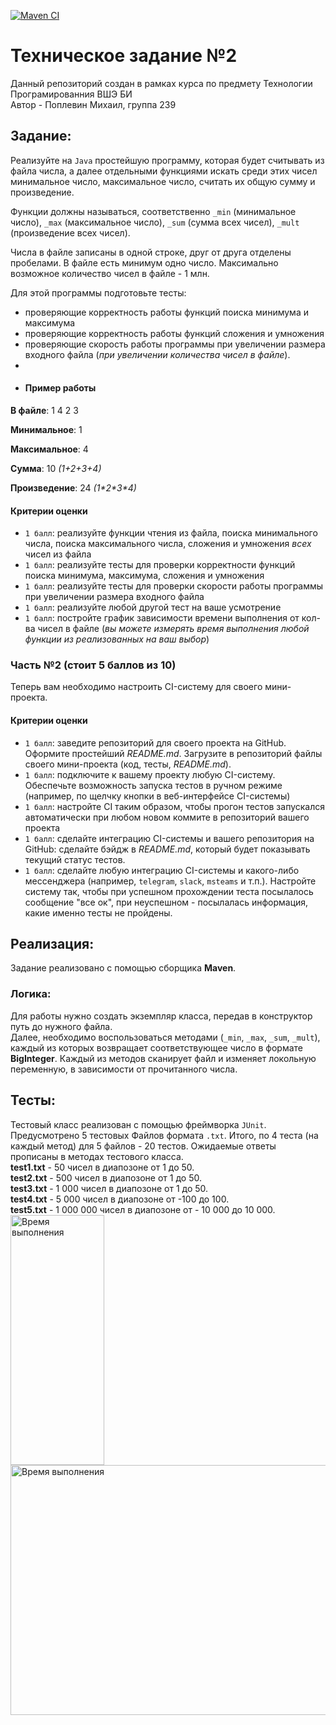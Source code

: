 [![Maven CI](https://github.com/mishcum/tp_hse_tz2/actions/workflows/maven.yml/badge.svg?event=push)](https://github.com/mishcum/tp_hse_tz2/actions/workflows/maven.yml)

# Техническое задание №2
Данный репозиторий создан в рамках курса по предмету Технологии Програмированния ВШЭ БИ  
Автор - Поплевин Михаил, группа 239
## Задание:
Реализуйте на `Java` простейшую программу, которая будет считывать из файла числа, а далее отдельными функциями искать среди этих чисел минимальное число, максимальное число, считать их общую сумму и произведение. 

Функции должны называться, соответственно `_min` (минимальное число), `_max` (максимальное число), `_sum` (сумма всех чисел), `_mult` (произведение всех чисел). 

Числа в файле записаны в одной строке, друг от друга отделены пробелами. В файле есть минимум одно число. Максимально возможное количество чисел в файле - 1 млн.

Для этой программы подготовьте тесты:
- проверяющие корректность работы функций поиска минимума и максимума
- проверяющие корректность работы функций сложения и умножения
- проверяющие скорость работы программы при увеличении размера входного файла (*при увеличении количества чисел в файле*).
- 
- #### Пример работы

**В файле**: 1 4 2 3

**Минимальное**: 1

**Максимальное**: 4

**Сумма**: 10 *(1+2+3+4)*

**Произведение**: 24 *(1\*2\*3\*4)*

#### Критерии оценки

- `1 балл`: реализуйте функции чтения из файла, поиска минимального числа, поиска максимального числа, сложения и умножения *всех* чисел из файла
- `1 балл`: реализуйте тесты для проверки корректности функций поиска минимума, максимума, сложения и умножения
- `1 балл`: реализуйте тесты для проверки скорости работы программы при увеличении размера входного файла
- `1 балл`: реализуйте любой другой тест на ваше усмотрение
- `1 балл`: постройте график зависимости времени выполнения от кол-ва чисел в файле (*вы можете измерять время выполнения любой функции из реализованных на ваш выбор*)

### Часть №2 (стоит 5 баллов из 10)

Теперь вам необходимо настроить CI-систему для своего мини-проекта. 

#### Критерии оценки

- `1 балл`: заведите репозиторий для своего проекта на GitHub. Оформите простейший *README.md*. Загрузите в репозиторий файлы своего мини-проекта (код, тесты, *README.md*).
- `1 балл`: подключите к вашему проекту любую CI-систему. Обеспечьте возможность запуска тестов в ручном режиме (например, по щелчку кнопки в веб-интерфейсе CI-системы) 
- `1 балл`: настройте CI таким образом, чтобы прогон тестов запускался автоматически при любом новом коммите в репозиторий вашего проекта
- `1 балл`: сделайте интеграцию CI-системы и вашего репозитория на GitHub: сделайте бэйдж в *README.md*, который будет показывать текущий статус тестов. 
- `1 балл`: сделайте любую интеграцию CI-системы и какого-либо мессенджера (например, `telegram`, `slack`, `msteams` и т.п.). Настройте систему так, чтобы при успешном прохождении теста посылалось сообщение "все ок", при неуспешном - посылалась информация, какие именно тесты не пройдены. 

## Реализация:
Задание реализовано с помощью сборщика **Maven**.
### Логика:
Для работы нужно создать экземпляр класса, передав в конструктор путь до нужного файла.  
Далее, необходимо воспользоваться методами (`_min`, `_max`, `_sum`, `_mult`), каждый из которых возвращает соответствующее число в формате **BigInteger**. Каждый из методов сканирует файл и изменяет локольную переменную, в зависимости от прочитанного числа.

## Тесты:
Тестовый класс реализован с помощью фреймворка `JUnit`. Предусмотрено 5 тестовых Файлов формата `.txt`. Итого, по 4 теста (на каждый метод) для 5 файлов - 20 тестов. Ожидаемые ответы прописаны в методах тестового класса.  
**test1.txt** - 50 чисел в диапозоне от 1 до 50.  
**test2.txt** - 500 чисел в диапозоне от 1 до 50.  
**test3.txt** - 1 000 чисел в диапозоне от 1 до 50.   
**test4.txt** - 5 000 чисел в диапозоне от -100 до 100.   
**test5.txt** - 1 000 000 чисел в диапозоне от - 10 000 до 10 000.     
<image src="pictures/pic1.png"  width="150" height="400" alt="Время выполнения">
<image src="pictures/pic2.png"  width="667" height="400" alt="Время выполнения">  



  


